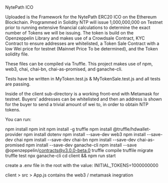NytePath ICO

Uploaded is the Framework for the NytePath ERC20 ICO on the Ethereum Blockchain. Programmed in Solidity NTP will issue 1,000,000,000 on Testnet prior to running extensive financial calculations to determine the exact number of Tokens we will be issuing. The token is build on the Openzeppelin Library and makes use of a Crowdsale Contract, KYC Contract to ensure addresses are whitelisted, a Token Sale Contract with a low Wei price for testnet (Mainnet Price To be determined), and the Token solidity file.

These files can be compiled via Truffle. This project makes use of npm, web3, chai, chai-bn, chai-as-promised, and ganache-cli.

Tests have be written in MyToken.test.js & MyTokenSale.test.js and all tests are passing.

Inside of the client sub-directory is a working front-end with Metamask for testnet. Buyers' addresses can be whitelisted and then an address is shown for the buyer to send a trivial amount of wei to, in order to obtain NTP tokens.

You can run:

npm install
npm init
npm install -g truffle
npm install @truffle/hdwallet-provider
npm install dotenv
npm install --save-dev web3
npm install --save-dev chai
npm install --save-dev chai-bn
npm install --save-dev chai-as-promised
npm install --save-dev ganache-cli
npm install --save @openzeppelin/contracts@v3.0.0-beta.0
truffle compile
truffile migrate
truffle test
npx ganache-cli
cd client && npm run start

create a .env file in the root with the value: INITIAL_TOKENS=1000000000

client > src > App.js contains the web3 / metamask inegration

